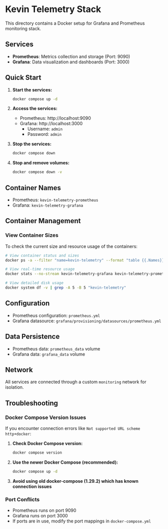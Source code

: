 # Kevin Telemetry Stack

This directory contains a Docker setup for Grafana and Prometheus monitoring stack.

## Services

- **Prometheus**: Metrics collection and storage (Port: 9090)
- **Grafana**: Data visualization and dashboards (Port: 3000)

## Quick Start

1. **Start the services:**
   ```bash
   docker compose up -d
   ```

2. **Access the services:**
   - Prometheus: http://localhost:9090
   - Grafana: http://localhost:3000
     - Username: `admin`
     - Password: `admin`

3. **Stop the services:**
   ```bash
   docker compose down
   ```

4. **Stop and remove volumes:**
   ```bash
   docker compose down -v
   ```

## Container Names

- Prometheus: `kevin-telemetry-prometheus`
- Grafana: `kevin-telemetry-grafana`

## Container Management

### View Container Sizes

To check the current size and resource usage of the containers:

```bash
# View container status and sizes
docker ps -a --filter "name=kevin-telemetry" --format "table {{.Names}}\t{{.Size}}\t{{.Status}}"

# View real-time resource usage
docker stats --no-stream kevin-telemetry-grafana kevin-telemetry-prometheus

# View detailed disk usage
docker system df -v | grep -A 5 -B 5 "kevin-telemetry"
```

## Configuration

- Prometheus configuration: `prometheus.yml`
- Grafana datasource: `grafana/provisioning/datasources/prometheus.yml`

## Data Persistence

- Prometheus data: `prometheus_data` volume
- Grafana data: `grafana_data` volume

## Network

All services are connected through a custom `monitoring` network for isolation.

## Troubleshooting

### Docker Compose Version Issues

If you encounter connection errors like `Not supported URL scheme http+docker`:

1. **Check Docker Compose version:**
   ```bash
   docker compose version
   ```

2. **Use the newer Docker Compose (recommended):**
   ```bash
   docker compose up -d
   ```

3. **Avoid using old docker-compose (1.29.2) which has known connection issues**

### Port Conflicts

- Prometheus runs on port 9090
- Grafana runs on port 3000
- If ports are in use, modify the port mappings in `docker-compose.yml`

